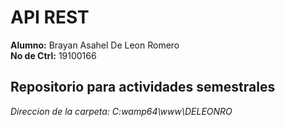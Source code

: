 # API REST  
**Alumno:**  Brayan Asahel De Leon Romero   
**No de Ctrl:** 19100166  
## Repositorio para actividades semestrales  
*Direccion de la carpeta: C:wamp64\www\DELEONRO*